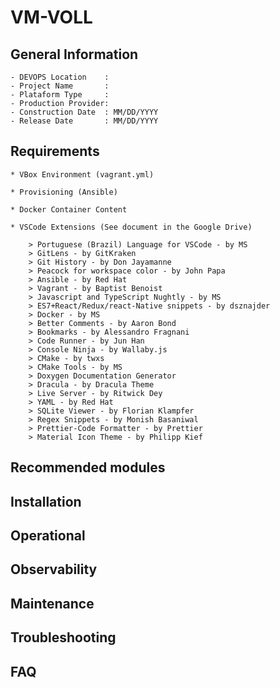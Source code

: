 # VM-VOLL 

## General Information

    - DEVOPS Location    :
    - Project Name       :
    - Plataform Type     :
    - Production Provider:
    - Construction Date  : MM/DD/YYYY
    - Release Date       : MM/DD/YYYY


## Requirements 

    * VBox Environment (vagrant.yml)

    * Provisioning (Ansible)

    * Docker Container Content

    * VSCode Extensions (See document in the Google Drive)

        > Portuguese (Brazil) Language for VSCode - by MS
        > GitLens - by GitKraken
        > Git History - by Don Jayamanne
        > Peacock for workspace color - by John Papa
        > Ansible - by Red Hat
        > Vagrant - by Baptist Benoist 
        > Javascript and TypeScript Nughtly - by MS
        > ES7+React/Redux/react-Native snippets - by dsznajder
        > Docker - by MS
        > Better Comments - by Aaron Bond
        > Bookmarks - by Alessandro Fragnani
        > Code Runner - by Jun Han
        > Console Ninja - by Wallaby.js
        > CMake - by twxs
        > CMake Tools - by MS
        > Doxygen Documentation Generator 
        > Dracula - by Dracula Theme
        > Live Server - by Ritwick Dey
        > YAML - by Red Hat
        > SQLite Viewer - by Florian Klampfer
        > Regex Snippets - by Monish Basaniwal
        > Prettier-Code Formatter - by Prettier
        > Material Icon Theme - by Philipp Kief


## Recommended modules


## Installation 


## Operational 


## Observability


## Maintenance


## Troubleshooting


## FAQ